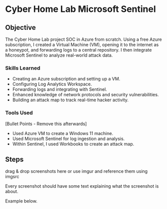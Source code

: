 # Cyber Home Lab Microsoft Sentinel

## Objective

The Cyber Home Lab project SOC in Azure from scratch. Using a free Azure subscription, I created a Virtual Machine (VM), opening it to the internet as a honeypot, and forwarding logs to a central repository. I then integrate Microsoft Sentinel to analyze real-world attack data.

### Skills Learned

- Creating an Azure subscription and setting up a VM.
- Configuring Log Analytics Workspace.
- Forwarding logs and integrating with Sentinel.
- Enhanced knowledge of network protocols and security vulnerabilities.
- Building an attack map to track real-time hacker activity.

### Tools Used
[Bullet Points - Remove this afterwards]

- Used Azure VM to create a Windows 11 machine.
- Used Microsoft Sentinel for log ingestion and analysis.
- Within Sentinel, I used Workbooks to create an attack map.

## Steps
drag & drop screenshots here or use imgur and reference them using imgsrc

Every screenshot should have some text explaining what the screenshot is about.

Example below.

